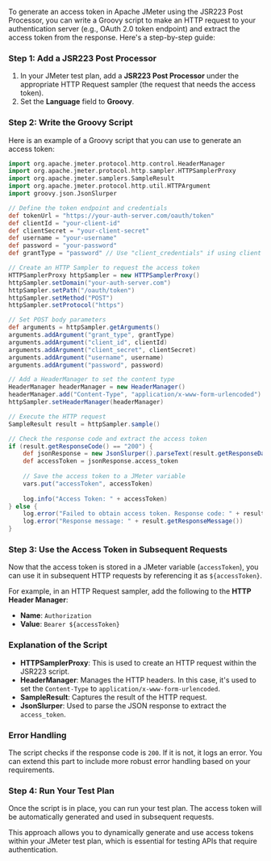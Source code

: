 To generate an access token in Apache JMeter using the JSR223 Post Processor, you can write a Groovy script to make an HTTP request to your authentication server (e.g., OAuth 2.0 token endpoint) and extract the access token from the response. Here's a step-by-step guide:

### Step 1: Add a JSR223 Post Processor

1. In your JMeter test plan, add a **JSR223 Post Processor** under the appropriate HTTP Request sampler (the request that needs the access token).
2. Set the **Language** field to **Groovy**.

### Step 2: Write the Groovy Script

Here is an example of a Groovy script that you can use to generate an access token:

```groovy
import org.apache.jmeter.protocol.http.control.HeaderManager
import org.apache.jmeter.protocol.http.sampler.HTTPSamplerProxy
import org.apache.jmeter.samplers.SampleResult
import org.apache.jmeter.protocol.http.util.HTTPArgument
import groovy.json.JsonSlurper

// Define the token endpoint and credentials
def tokenUrl = "https://your-auth-server.com/oauth/token"
def clientId = "your-client-id"
def clientSecret = "your-client-secret"
def username = "your-username"
def password = "your-password"
def grantType = "password" // Use "client_credentials" if using client credentials grant

// Create an HTTP Sampler to request the access token
HTTPSamplerProxy httpSampler = new HTTPSamplerProxy()
httpSampler.setDomain("your-auth-server.com")
httpSampler.setPath("/oauth/token")
httpSampler.setMethod("POST")
httpSampler.setProtocol("https")

// Set POST body parameters
def arguments = httpSampler.getArguments()
arguments.addArgument("grant_type", grantType)
arguments.addArgument("client_id", clientId)
arguments.addArgument("client_secret", clientSecret)
arguments.addArgument("username", username)
arguments.addArgument("password", password)

// Add a HeaderManager to set the content type
HeaderManager headerManager = new HeaderManager()
headerManager.add("Content-Type", "application/x-www-form-urlencoded")
httpSampler.setHeaderManager(headerManager)

// Execute the HTTP request
SampleResult result = httpSampler.sample()

// Check the response code and extract the access token
if (result.getResponseCode() == "200") {
    def jsonResponse = new JsonSlurper().parseText(result.getResponseDataAsString())
    def accessToken = jsonResponse.access_token
    
    // Save the access token to a JMeter variable
    vars.put("accessToken", accessToken)
    
    log.info("Access Token: " + accessToken)
} else {
    log.error("Failed to obtain access token. Response code: " + result.getResponseCode())
    log.error("Response message: " + result.getResponseMessage())
}
```

### Step 3: Use the Access Token in Subsequent Requests

Now that the access token is stored in a JMeter variable (`accessToken`), you can use it in subsequent HTTP requests by referencing it as `${accessToken}`.

For example, in an HTTP Request sampler, add the following to the **HTTP Header Manager**:

- **Name**: `Authorization`
- **Value**: `Bearer ${accessToken}`

### Explanation of the Script

- **HTTPSamplerProxy**: This is used to create an HTTP request within the JSR223 script.
- **HeaderManager**: Manages the HTTP headers. In this case, it's used to set the `Content-Type` to `application/x-www-form-urlencoded`.
- **SampleResult**: Captures the result of the HTTP request.
- **JsonSlurper**: Used to parse the JSON response to extract the `access_token`.

### Error Handling

The script checks if the response code is `200`. If it is not, it logs an error. You can extend this part to include more robust error handling based on your requirements.

### Step 4: Run Your Test Plan

Once the script is in place, you can run your test plan. The access token will be automatically generated and used in subsequent requests.

This approach allows you to dynamically generate and use access tokens within your JMeter test plan, which is essential for testing APIs that require authentication.
